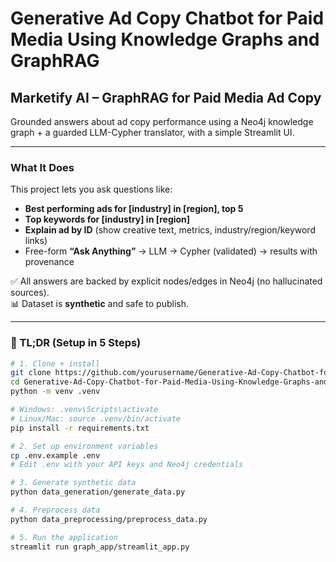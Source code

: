 # Generative Ad Copy Chatbot for Paid Media Using Knowledge Graphs and GraphRAG

## Marketify AI – GraphRAG for Paid Media Ad Copy  
Grounded answers about ad copy performance using a Neo4j knowledge graph + a guarded LLM-Cypher translator, with a simple Streamlit UI.

---

### What It Does
This project lets you ask questions like:

- **Best performing ads for [industry] in [region], top 5**  
- **Top keywords for [industry] in [region]**  
- **Explain ad by ID** (show creative text, metrics, industry/region/keyword links)  
- Free-form **“Ask Anything”** → LLM → Cypher (validated) → results with provenance  

✅ All answers are backed by explicit nodes/edges in Neo4j (no hallucinated sources).  
📊 Dataset is **synthetic** and safe to publish.  

---

### 🚀 TL;DR (Setup in 5 Steps)
```bash
# 1. Clone + install
git clone https://github.com/yourusername/Generative-Ad-Copy-Chatbot-for-Paid-Media-Using-Knowledge-Graphs-and-GraphRAG.git
cd Generative-Ad-Copy-Chatbot-for-Paid-Media-Using-Knowledge-Graphs-and-GraphRAG
python -m venv .venv

# Windows: .venv\Scripts\activate
# Linux/Mac: source .venv/bin/activate
pip install -r requirements.txt

# 2. Set up environment variables
cp .env.example .env
# Edit .env with your API keys and Neo4j credentials

# 3. Generate synthetic data
python data_generation/generate_data.py

# 4. Preprocess data
python data_preprocessing/preprocess_data.py

# 5. Run the application
streamlit run graph_app/streamlit_app.py
